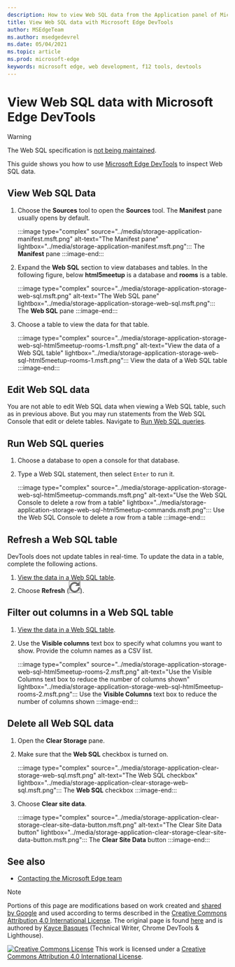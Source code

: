 ```yaml
---
description: How to view Web SQL data from the Application panel of Microsoft Edge DevTools.
title: View Web SQL data with Microsoft Edge DevTools
author: MSEdgeTeam
ms.author: msedgedevrel
ms.date: 05/04/2021
ms.topic: article
ms.prod: microsoft-edge
keywords: microsoft edge, web development, f12 tools, devtools
---
```

<!-- Copyright Kayce Basques

   Licensed under the Apache License, Version 2.0 (the "License");
   you may not use this file except in compliance with the License.
   You may obtain a copy of the License at

       https://www.apache.org/licenses/LICENSE-2.0

   Unless required by applicable law or agreed to in writing, software
   distributed under the License is distributed on an "AS IS" BASIS,
   WITHOUT WARRANTIES OR CONDITIONS OF ANY KIND, either express or implied.
   See the License for the specific language governing permissions and
   limitations under the License.  -->
# View Web SQL data with Microsoft Edge DevTools

> [!WARNING]
> The Web SQL specification is [not being maintained][W3CWebSQLStatus].

This guide shows you how to use [Microsoft Edge DevTools][MicrosoftEdgeDevTools] to inspect Web SQL data.

## View Web SQL Data

1.  Choose the **Sources** tool to open the **Sources** tool.  The **Manifest** pane usually opens by default.

    :::image type="complex" source="../media/storage-application-manifest.msft.png" alt-text="The Manifest pane" lightbox="../media/storage-application-manifest.msft.png":::
       The **Manifest** pane
    :::image-end:::

1.  Expand the **Web SQL** section to view databases and tables.  In the following figure, below **html5meetup** is a database and **rooms** is a table.

    :::image type="complex" source="../media/storage-application-storage-web-sql.msft.png" alt-text="The Web SQL pane" lightbox="../media/storage-application-storage-web-sql.msft.png":::
       The **Web SQL** pane
    :::image-end:::

1.  Choose a table to view the data for that table.

    :::image type="complex" source="../media/storage-application-storage-web-sql-html5meetup-rooms-1.msft.png" alt-text="View the data of a Web SQL table" lightbox="../media/storage-application-storage-web-sql-html5meetup-rooms-1.msft.png":::
       View the data of a Web SQL table
    :::image-end:::

## Edit Web SQL data

You are not able to edit Web SQL data when viewing a Web SQL table, such as in previous above.  But you may run statements from the Web SQL Console that edit or delete tables.  Navigate to [Run Web SQL queries](#run-web-sql-queries).

## Run Web SQL queries

1.  Choose a database to open a console for that database.
1.  Type a Web SQL statement, then select `Enter` to run it.

    :::image type="complex" source="../media/storage-application-storage-web-sql-html5meetup-commands.msft.png" alt-text="Use the Web SQL Console to delete a row from a table" lightbox="../media/storage-application-storage-web-sql-html5meetup-commands.msft.png":::
       Use the Web SQL Console to delete a row from a table
    :::image-end:::

## Refresh a Web SQL table

DevTools does not update tables in real-time.  To update the data in a table, complete the following actions.

1.  [View the data in a Web SQL table](#view-web-sql-data).
1.  Choose **Refresh** \(![Refresh](../media/refresh-icon.msft.png)\).

## Filter out columns in a Web SQL table

1.  [View the data in a Web SQL table](#view-web-sql-data).
1.  Use the **Visible columns** text box to specify what columns you want to show.  Provide the column names as a CSV list.

    :::image type="complex" source="../media/storage-application-storage-web-sql-html5meetup-rooms-2.msft.png" alt-text="Use the Visible Columns text box to reduce the number of columns shown" lightbox="../media/storage-application-storage-web-sql-html5meetup-rooms-2.msft.png":::
       Use the **Visible Columns** text box to reduce the number of columns shown
    :::image-end:::

## Delete all Web SQL data

1.  Open the **Clear Storage** pane.
1.  Make sure that the **Web SQL** checkbox is turned on.

    :::image type="complex" source="../media/storage-application-clear-storage-web-sql.msft.png" alt-text="The Web SQL checkbox" lightbox="../media/storage-application-clear-storage-web-sql.msft.png":::
       The **Web SQL** checkbox
    :::image-end:::

1.  Choose **Clear site data**.

    :::image type="complex" source="../media/storage-application-clear-storage-clear-site-data-button.msft.png" alt-text="The Clear Site Data button" lightbox="../media/storage-application-clear-storage-clear-site-data-button.msft.png":::
       The **Clear Site Data** button
    :::image-end:::


<!-- ====================================================================== -->
## See also

*  [Contacting the Microsoft Edge team][Contact]


<!-- ====================================================================== -->
<!-- links -->
[Contact]: ../../contact.md "Contacting the Microsoft Edge team | Microsoft Edge Developer documentation"
[MicrosoftEdgeDevTools]: ../../devtools-guide-chromium/index.md "Microsoft Edge (Chromium) Developer Tools | Microsoft Docs"

[W3CWebSQLStatus]: https://w3.org/TR/webdatabase/#status-of-this-document "Web SQL database | W3C"

> [!NOTE]
> Portions of this page are modifications based on work created and [shared by Google][GoogleSitePolicies] and used according to terms described in the [Creative Commons Attribution 4.0 International License][CCA4IL].
> The original page is found [here](https://developers.google.com/web/tools/chrome-devtools/storage/websql) and is authored by [Kayce Basques][KayceBasques] \(Technical Writer, Chrome DevTools \& Lighthouse\).

[![Creative Commons License][CCby4Image]][CCA4IL]
This work is licensed under a [Creative Commons Attribution 4.0 International License][CCA4IL].

[CCA4IL]: https://creativecommons.org/licenses/by/4.0
[CCby4Image]: https://i.creativecommons.org/l/by/4.0/88x31.png
[GoogleSitePolicies]: https://developers.google.com/terms/site-policies
[KayceBasques]: https://developers.google.com/web/resources/contributors#kayce-basques
